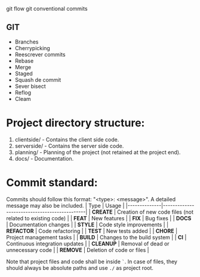 

git flow
git conventional commits

## GIT 
- Branches
- Cherrypicking 
- Reescrever commits
- Rebase
- Merge
- Staged
- Squash de commit 
- Sever bisect
- Reflog
- Cleam 


# Project directory structure:
1. clientside/ - Contains the client side code.
2. serverside/ - Contains the server side code.
3. planning/   - Planning of the project (not retained at the project end).
4. docs/       - Documentation.
   
# Commit standard:
Commits should follow this format: "\<type\>: \<message\>". A detailed message may also be included.
| Type         | Usage                                        |
|--------------|----------------------------------------------|
| **CREATE**   | Creation of new code files (not related to existing code) | 
| **FEAT**     | New features                                 |
| **FIX**      | Bug fixes                                    |
| **DOCS**     | Documentation changes                        |
| **STYLE**    | Code style improvements                      |
| **REFACTOR** | Code refactoring                             |
| **TEST**     | New tests added                              |
| **CHORE**    | Project management tasks                     |
| **BUILD**    | Changes to the build system                  |
| **CI**       | Continuous integration updates               |
| **CLEANUP**  | Removal of dead or unnecessary code          |
| **REMOVE**   | Deletion of code or files                    |

  Note that project files and code shall be inside `` ` ``. In case of files, they should always be absolute paths and use `` ./ `` as project root.